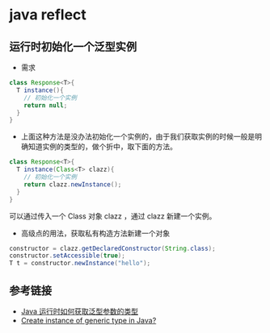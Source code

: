 # java reflect
## 运行时初始化一个泛型实例
- 需求
```java
class Response<T>{
  T instance(){
    // 初始化一个实例
    return null;
  }
}
```
- 上面这种方法是没办法初始化一个实例的，由于我们获取实例的时候一般是明确知道实例的类型的，做个折中，取下面的方法。
```java
class Response<T>{
  T instance(Class<T> clazz){
    // 初始化一个实例
    return clazz.newInstance();
  }
}
```
可以通过传入一个 Class<T> 对象 clazz ，通过 clazz 新建一个实例。

- 高级点的用法，获取私有构造方法新建一个对象
```java
constructor = clazz.getDeclaredConstructor(String.class);
constructor.setAccessible(true);
T t = constructor.newInstance("hello");
```

## 参考链接
- [Java 运行时如何获取泛型参数的类型](https://unmi.cc/java-how-to-get-generic-type/)
- [Create instance of generic type in Java?](https://stackoverflow.com/questions/75175/create-instance-of-generic-type-in-java)
